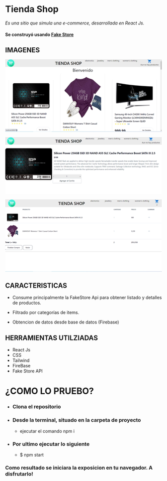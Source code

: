
# Tienda Shop 

*Es una sitio que simula una e-commerce, desarrollada en React Js.*
#### Se construyó usando [Fake Store](https://fakestoreapi.com/)

## IMAGENES

![principal](./src/img/principal.png)

![detalle](./src/img/detalle.png)

![carrito](./src/img/carrito.png)

## CARACTERISTICAS

- Consume principalmente la FakeStore Api para obtener listado y detalles de productos.

- Filtrado por categorías de items.
- Obtencion de datos desde base de datos (Firebase)


## HERRAMIENTAS UTILZIADAS

- React Js
- CSS
- Tailwind
- FireBase
- Fake Store API

# ¿COMO LO PRUEBO?

- ### Clona el repositorio  


- ### Desde la terminal, situado en la carpeta de proyecto 
    - ejecutar el comando npm i

- ### Por ultimo ejecutar lo siguiente
    - $ npm start

### Como resultado se iniciara la exposicion en tu navegador. A disfrutarlo!